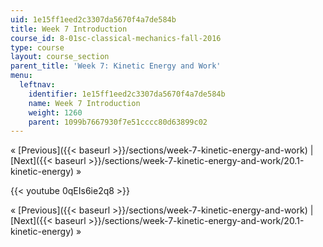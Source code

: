 ```yaml
---
uid: 1e15ff1eed2c3307da5670f4a7de584b
title: Week 7 Introduction
course_id: 8-01sc-classical-mechanics-fall-2016
type: course
layout: course_section
parent_title: 'Week 7: Kinetic Energy and Work'
menu:
  leftnav:
    identifier: 1e15ff1eed2c3307da5670f4a7de584b
    name: Week 7 Introduction
    weight: 1260
    parent: 1099b7667930f7e51cccc80d63899c02
---
```


« [Previous]({{< baseurl >}}/sections/week-7-kinetic-energy-and-work) | [Next]({{< baseurl >}}/sections/week-7-kinetic-energy-and-work/20.1-kinetic-energy) »

{{< youtube 0qEIs6ie2q8 >}}

« [Previous]({{< baseurl >}}/sections/week-7-kinetic-energy-and-work) | [Next]({{< baseurl >}}/sections/week-7-kinetic-energy-and-work/20.1-kinetic-energy) »